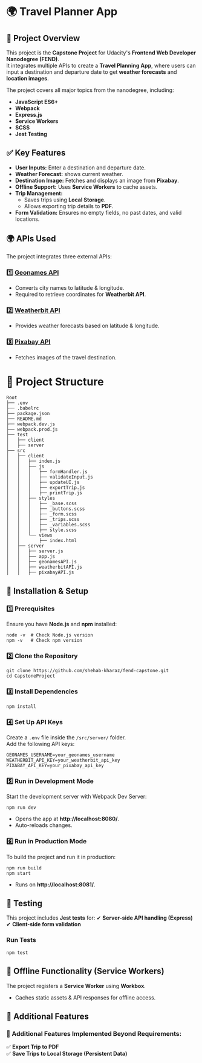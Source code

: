 # 🌍 Travel Planner App

## 📌 Project Overview
This project is the **Capstone Project** for Udacity's **Frontend Web Developer Nanodegree (FEND)**.  
It integrates multiple APIs to create a **Travel Planning App**, where users can input a destination and departure date to get **weather forecasts** and **location images**.

The project covers all major topics from the nanodegree, including:

- **JavaScript ES6+** 
- **Webpack** 
- **Express.js** 
- **Service Workers** 
- **SCSS** 
- **Jest Testing** 

## ✅ Key Features
- **User Inputs:** Enter a destination and departure date.  
- **Weather Forecast:** shows current weather.
- **Destination Image:** Fetches and displays an image from **Pixabay**.
- **Offline Support:** Uses **Service Workers** to cache assets.
- **Trip Management:**
  - Saves trips using **Local Storage**.
  - Allows exporting trip details to **PDF**.
- **Form Validation:** Ensures no empty fields, no past dates, and valid locations.

## 🌍 APIs Used
The project integrates three external APIs:

### 1️⃣ [Geonames API](http://www.geonames.org/)
- Converts city names to latitude & longitude.
- Required to retrieve coordinates for **Weatherbit API**.

### 2️⃣ [Weatherbit API](https://www.weatherbit.io/)
- Provides weather forecasts based on latitude & longitude.

### 3️⃣ [Pixabay API](https://pixabay.com/api/docs/)
- Fetches images of the travel destination.

# 📂 Project Structure

```
Root
├── .env
├── .babelrc
├── package.json
├── README.md
├── webpack.dev.js
├── webpack.prod.js
├── test
│   ├── client
│   ├── server
├── src
│   ├── client
│   │   ├── index.js
│   │   ├── js
│   │   │   ├── formHandler.js
│   │   │   ├── validateInput.js
│   │   │   ├── updateUI.js
│   │   │   ├── exportTrip.js
│   │   │   ├── printTrip.js
│   │   ├── styles
│   │   │   ├── _base.scss
│   │   │   ├── _buttons.scss
│   │   │   ├── _form.scss
│   │   │   ├── _trips.scss
│   │   │   ├── _variables.scss
│   │   │   ├── style.scss
│   │   └── views
│   │       ├── index.html
│   ├── server
│   │   ├── server.js
│   │   ├── app.js
│   │   ├── geonamesAPI.js
│   │   ├── weatherbitAPI.js
│   │   ├── pixabayAPI.js

```



## 🚀 Installation & Setup

### 1️⃣ Prerequisites
Ensure you have **Node.js** and **npm** installed:
```
node -v  # Check Node.js version
npm -v   # Check npm version
```

### 2️⃣ Clone the Repository
```
git clone https://github.com/shehab-kharaz/fend-capstone.git
cd CapstoneProject
```

### 3️⃣ Install Dependencies
```
npm install
```

### 4️⃣ Set Up API Keys
Create a `.env` file inside the `/src/server/` folder.  
Add the following API keys:
```
GEONAMES_USERNAME=your_geonames_username
WEATHERBIT_API_KEY=your_weatherbit_api_key
PIXABAY_API_KEY=your_pixabay_api_key
```
### 5️⃣ Run in Development Mode
Start the development server with Webpack Dev Server:
```
npm run dev
```
- Opens the app at **http://localhost:8080/**.
- Auto-reloads changes.

### 6️⃣ Run in Production Mode
To build the project and run it in production:
```
npm run build
npm start
```
- Runs on **http://localhost:8081/**.

## 🧪 Testing
This project includes **Jest tests** for:
✔ **Server-side API handling (Express)**  
✔ **Client-side form validation**

### Run Tests
```
npm test
```

## 🔄 Offline Functionality (Service Workers)
The project registers a **Service Worker** using **Workbox**.
- Caches static assets & API responses for offline access.

## 📌 Additional Features

### 📌 Additional Features Implemented Beyond Requirements:
✅ **Export Trip to PDF**  
✅ **Save Trips to Local Storage (Persistent Data)**  



